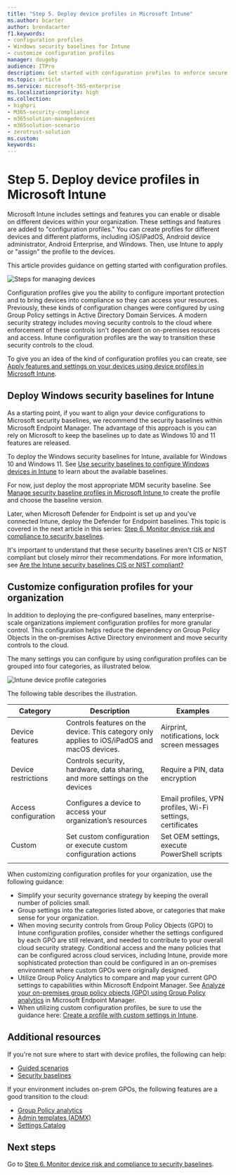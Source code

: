 ```yaml
---
title: "Step 5. Deploy device profiles in Microsoft Intune"
ms.author: bcarter
author: brendacarter
f1.keywords:
- configuration profiles
- Windows security baselines for Intune
- customize configuration profiles
manager: dougeby
audience: ITPro
description: Get started with configuration profiles to enforce secure settings on devices using Intune to transition these security controls to the cloud.
ms.topic: article
ms.service: microsoft-365-enterprise
ms.localizationpriority: high
ms.collection:
- highpri
- M365-security-compliance
- m365solution-managedevices
- m365solution-scenario
- zerotrust-solution
ms.custom: 
keywords: 
---
```


# Step 5. Deploy device profiles in Microsoft Intune

Microsoft Intune includes settings and features you can enable or disable on different devices within your organization. These settings and features are added to "configuration profiles." You can create profiles for different devices and different platforms, including iOS/iPadOS, Android device administrator, Android Enterprise, and Windows. Then, use Intune to apply or "assign" the profile to the devices.

This article provides guidance on getting started with configuration profiles. 


![Steps for managing devices](../media/devices/intune-mdm-step-4.png#lightbox)

Configuration profiles give you the ability to configure important protection and to bring devices into compliance so they can access your resources. Previously, these kinds of configuration changes were configured by using Group Policy settings in Active Directory Domain Services. A modern security strategy includes moving security controls to the cloud where enforcement of these controls isn't dependent on on-premises resources and access. Intune configuration profiles are the way to transition these security controls to the cloud. 

To give you an idea of the kind of configuration profiles you can create, see [Apply features and settings on your devices using device profiles in Microsoft Intune](/mem/intune/configuration/device-profiles).

## Deploy Windows security baselines for Intune

As a starting point, if you want to align your device configurations to Microsoft security baselines, we recommend the security baselines within Microsoft Endpoint Manager. The advantage of this approach is you can rely on Microsoft to keep the baselines up to date as Windows 10 and 11 features are released. 

To deploy the Windows security baselines for Intune, available for Windows 10 and Windows 11. See [Use security baselines to configure Windows devices in Intune](/mem/intune/protect/security-baselines) to learn about the available baselines.

For now, just deploy the most appropriate MDM security baseline. See [Manage security baseline profiles in Microsoft Intune ](/mem/intune/protect/security-baselines-configure)to create the profile and choose the baseline version.

Later, when Microsoft Defender for Endpoint is set up and you’ve connected Intune, deploy the Defender for Endpoint baselines. This topic is covered in the next article in this series: [Step 6. Monitor device risk and compliance to security baselines](manage-devices-with-intune-monitor-risk.md).

It's important to understand that these security baselines aren't CIS or NIST compliant but closely mirror their recommendations. For more information, see [Are the Intune security baselines CIS or NIST compliant?](/mem/intune/protect/security-baselines#are-the-intune-security-baselines-cis-or-nist-compliant)

## Customize configuration profiles for your organization

In addition to deploying the pre-configured baselines, many enterprise-scale organizations implement configuration profiles for more granular control. This configuration helps reduce the dependency on Group Policy Objects in the on-premises Active Directory environment and move security controls to the cloud. 

The many settings you can configure by using configuration profiles can be grouped into four categories, as illustrated below.

![Intune device profile categories](../media/devices/intune-device-profile-categories.png#lightbox)

The following table describes the illustration.

|Category |Description |Examples  |
|---------|---------|---------|
|Device features     | Controls features on the device. This category only applies to iOS/iPadOS and macOS devices.        | Airprint, notifications, lock screen messages        |
|Device restrictions     | Controls security, hardware, data sharing, and more settings on the devices        | Require a PIN, data encryption        |
|Access configuration     |  Configures a device to access your organization’s resources        | Email profiles, VPN profiles, Wi-Fi settings, certificates        |
|Custom     | Set custom configuration or execute custom configuration actions       | Set OEM settings, execute PowerShell scripts        |
|    |         |         |

When customizing configuration profiles for your organization, use the following guidance:
- Simplify your security governance strategy by keeping the overall number of policies small.
- Group settings into the categories listed above, or categories that make sense for your organization.
- When moving security controls from Group Policy Objects (GPO) to Intune configuration profiles, consider whether the settings configured by each GPO are still relevant, and needed to contribute to your overall cloud security strategy. Conditional access and the many policies that can be configured across cloud services, including Intune, provide more sophisticated protection than could be configured in an on-premises environment where custom GPOs were originally designed.
- Utilize Group Policy Analytics to compare and map your current GPO settings to capabilities within Microsoft Endpoint Manager. See [Analyze your on-premises group policy objects (GPO) using Group Policy analytics](/mem/intune/configuration/group-policy-analytics) in Microsoft Endpoint Manager.
- When utilizing custom configuration profiles, be sure to use the guidance here: [Create a profile with custom settings in Intune](/mem/intune/configuration/custom-settings-configure).

## Additional resources

If you're not sure where to start with device profiles, the following can help:

- [Guided scenarios](/mem/intune/fundamentals/guided-scenarios-overview) 
- [Security baselines](/mem/intune/protect/security-baselines)

If your environment includes on-prem GPOs, the following features are a good transition to the cloud:

- [Group Policy analytics](/mem/intune/configuration/group-policy-analytics)
- [Admin templates (ADMX)](/mem/intune/configuration/administrative-templates-windows)
- [Settings Catalog](/mem/intune/configuration/settings-catalog)


## Next steps
Go to [Step 6. Monitor device risk and compliance to security baselines](manage-devices-with-intune-monitor-risk.md).
